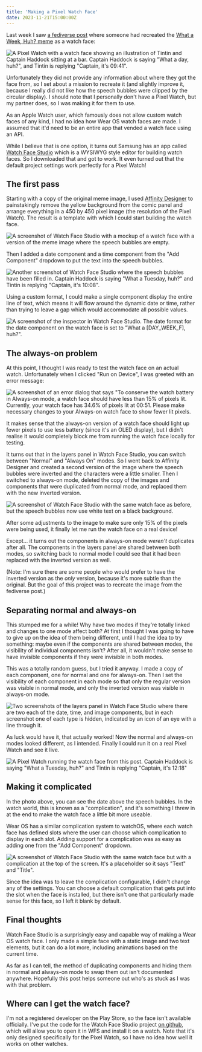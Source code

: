 ```yaml
---
title: 'Making a Pixel Watch Face'
date: 2023-11-21T15:00:00Z
---
```


Last week I saw
[a fediverse post](https://corteximplant.com/@Botiplz/111408017729006507) where
someone had recreated the
[What a Week, Huh? meme](https://knowyourmeme.com/memes/what-a-week-huh) as a
watch face:

![A Pixel Watch with a watch face showing an illustration of Tintin and Captain Haddock sitting at a bar. Captain Haddock is saying "What a day, huh?", and Tintin is replying "Captain, it's 09:41".](/img/2023-11-21/original-face.jpg)

Unfortunately they did not provide any information about where they got the face
from, so I set about a mission to recreate it (and slightly improve it, because
I really did not like how the speech bubbles were clipped by the circular
display). I should note that I personally don't have a Pixel Watch, but my
partner does, so I was making it for them to use.

As an Apple Watch user, which famously does not allow custom watch faces of any
kind, I had no idea how Wear OS watch faces are made. I assumed that it'd need
to be an entire app that vended a watch face using an API.

While I believe that is one option, it turns out Samsung has an app called
[Watch Face Studio](https://developer.samsung.com/watch-face-studio/overview.html)
which is a WYSIWYG style editor for building watch faces. So I downloaded that
and got to work. It even turned out that the default project settings work
perfectly for a Pixel Watch!

## The first pass

Starting with a copy of the original meme image, I used
[Affinity Designer](https://affinity.serif.com/en-gb/designer/) to painstakingly
remove the yellow background from the comic panel and arrange everything in a
450 by 450 pixel image (the resolution of the Pixel Watch). The result is a
template with which I could start building the watch face.

![A screenshot of Watch Face Studio with a mockup of a watch face with a version of the meme image where the speech bubbles are empty.](/img/2023-11-21/blank-template.png)

Then I added a date component and a time component from the "Add Component"
dropdown to put the text into the speech bubbles.

![Another screenshot of Watch Face Studio where the speech bubbles have been filled in. Captain Haddock is saying "What a Tuesday, huh?" and Tintin is replying "Captain, it's 10:08".](/img/2023-11-21/with-date-and-time.png)

Using a custom format, I could make a single component display the entire line
of text, which means it will flow around the dynamic date or time, rather than
trying to leave a gap which would accommodate all possible values.

![A screenshot of the inspector in Watch Face Studio. The date format for the date component on the watch face is set to "What a [DAY_WEEK_F], huh?".](/img/2023-11-21/date-format.png)

## The always-on problem

At this point, I thought I was ready to test the watch face on an actual watch.
Unfortunately when I clicked "Run on Device", I was greeted with an error
message:

![A screenshot of an error dialog that says "To conserve the watch battery in Always-on mode, a watch face should have less than 15% of pixels lit. Currently, your watch face has 34.6% of pixels lit at 00:51. Please make necessary changes to your Always-on watch face to show fewer lit pixels.](/img/2023-11-21/always-on-error.png)

It makes sense that the always-on version of a watch face should light up fewer
pixels to use less battery (since it's an OLED display), but I didn't realise it
would completely block me from running the watch face locally for testing.

It turns out that in the layers panel in Watch Face Studio, you can switch
between "Normal" and "Always On" modes. So I went back to Affinity Designer and
created a second version of the image where the speech bubbles were inverted and
the characters were a little smaller. Then I switched to always-on mode, deleted
the copy of the images and components that were duplicated from normal mode, and
replaced them with the new inverted version.

![A screenshot of Watch Face Studio with the same watch face as before, but the speech bubbles now use white text on a black background.](/img/2023-11-21/always-on-first-attempt.png)

After some adjustments to the image to make sure only 15% of the pixels were
being used, it finally let me run the watch face on a real device!

Except... it turns out the components in always-on mode _weren't_ duplicates
after all. The components in the layers panel are shared between both modes, so
switching back to normal mode I could see that it had been replaced with the
inverted version as well.

(Note: I'm sure there are some people who would prefer to have the inverted
version as the _only_ version, because it's more subtle than the original. But
the goal of this project was to recreate the image from the fediverse post.)

## Separating normal and always-on

This stumped me for a while! Why have two modes if they're totally linked and
changes to one mode affect both? At first I thought I was going to have to give
up on the idea of them being different, until I had the idea to try something:
maybe even if the components are shared between modes, the visibility of
individual components isn't? After all, it wouldn't make sense to have invisible
components if they were invisible in both modes.

This was a totally random guess, but I tried it anyway. I made a copy of each
component, one for normal and one for always-on. Then I set the visibility of
each component in each mode so that only the regular version was visible in
normal mode, and only the inverted version was visible in always-on mode.

![Two screenshots of the layers panel in Watch Face Studio where there are two each of the date, time, and image components, but in each screenshot one of each type is hidden, indicated by an icon of an eye with a line through it.](/img/2023-11-21/visibility.png)

As luck would have it, that actually worked! Now the normal and always-on modes
looked different, as I intended. Finally I could run it on a real Pixel Watch
and see it live.

![A Pixel Watch running the watch face from this post. Captain Haddock is saying "What a Tuesday, huh?" and Tintin is replying "Captain, it's 12:18"](/img/2023-11-21/on-device.jpg)

## Making it complicated

In the photo above, you can see the date above the speech bubbles. In the watch
world, this is known as a "complication", and it's something I threw in at the
end to make the watch face a little bit more useable.

Wear OS has a similar complication system to watchOS, where each watch face has
defined slots where the user can choose which complication to display in each
slot. Adding support for a complication was as easy as adding one from the "Add
Component" dropdown.

![A screenshot of Watch Face Studio with the same watch face but with a complication at the top of the screen. It's a placeholder so it says "Text" and "Title".](/img/2023-11-21/complication.png)

Since the idea was to leave the complication configurable, I didn't change any
of the settings. You can choose a default complication that gets put into the
slot when the face is installed, but there isn't one that particularly made
sense for this face, so I left it blank by default.

## Final thoughts

Watch Face Studio is a surprisingly easy and capable way of making a Wear OS
watch face. I only made a simple face with a static image and two text elements,
but it can do a lot more, including animations based on the current time.

As far as I can tell, the method of duplicating components and hiding them in
normal and always-on mode to swap them out isn't documented anywhere. Hopefully
this post helps someone out who's as stuck as I was with that problem.

## Where can I get the watch face?

I'm not a registered developer on the Play Store, so the face isn't available
officially. I've put the code for the Watch Face Studio project
[on github](https://github.com/olivvybee/what-a-week-watch-face), which will
allow you to open it in WFS and install it on a watch. Note that it's only
designed specifically for the Pixel Watch, so I have no idea how well it works
on other watches.
